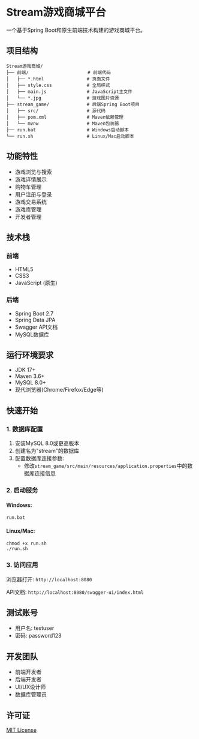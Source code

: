# Stream游戏商城平台

一个基于Spring Boot和原生前端技术构建的游戏商城平台。

## 项目结构

```
Stream游戏商城/
├── 前端/                      # 前端代码
│   ├── *.html                # 页面文件
│   ├── style.css             # 全局样式
│   ├── main.js               # JavaScript主文件
│   └── *.jpg                 # 游戏图片资源
├── stream_game/              # 后端Spring Boot项目
│   ├── src/                  # 源代码
│   ├── pom.xml               # Maven依赖管理
│   └── mvnw                  # Maven包装器
├── run.bat                   # Windows启动脚本
└── run.sh                    # Linux/Mac启动脚本
```

## 功能特性

- 游戏浏览与搜索
- 游戏详情展示
- 购物车管理
- 用户注册与登录
- 游戏交易系统
- 游戏库管理
- 开发者管理

## 技术栈

### 前端
- HTML5
- CSS3
- JavaScript (原生)

### 后端
- Spring Boot 2.7
- Spring Data JPA
- Swagger API文档
- MySQL数据库

## 运行环境要求

- JDK 17+
- Maven 3.6+
- MySQL 8.0+
- 现代浏览器(Chrome/Firefox/Edge等)

## 快速开始

### 1. 数据库配置

1. 安装MySQL 8.0或更高版本
2. 创建名为"stream"的数据库
3. 配置数据库连接参数:
   - 修改`stream_game/src/main/resources/application.properties`中的数据库连接信息

### 2. 启动服务

#### Windows:
```
run.bat
```

#### Linux/Mac:
```
chmod +x run.sh
./run.sh
```

### 3. 访问应用

浏览器打开: `http://localhost:8080`

API文档: `http://localhost:8080/swagger-ui/index.html`

## 测试账号

- 用户名: testuser
- 密码: password123

## 开发团队

- 前端开发者
- 后端开发者
- UI/UX设计师
- 数据库管理员

## 许可证

[MIT License](LICENSE)
